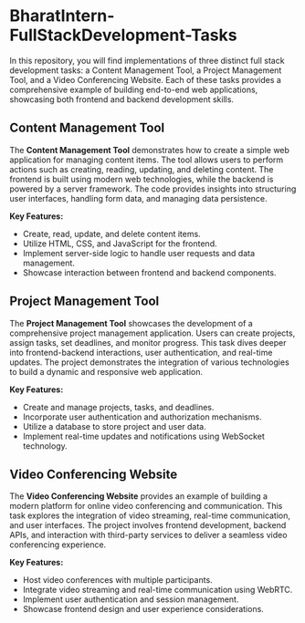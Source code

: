 # BharatIntern-FullStackDevelopment-Tasks

In this repository, you will find implementations of three distinct full stack development tasks: a Content Management Tool, a Project Management Tool, and a Video Conferencing Website. Each of these tasks provides a comprehensive example of building end-to-end web applications, showcasing both frontend and backend development skills.

## Content Management Tool

The **Content Management Tool** demonstrates how to create a simple web application for managing content items. The tool allows users to perform actions such as creating, reading, updating, and deleting content. The frontend is built using modern web technologies, while the backend is powered by a server framework. The code provides insights into structuring user interfaces, handling form data, and managing data persistence.

**Key Features:**
- Create, read, update, and delete content items.
- Utilize HTML, CSS, and JavaScript for the frontend.
- Implement server-side logic to handle user requests and data management.
- Showcase interaction between frontend and backend components.

## Project Management Tool

The **Project Management Tool** showcases the development of a comprehensive project management application. Users can create projects, assign tasks, set deadlines, and monitor progress. This task dives deeper into frontend-backend interactions, user authentication, and real-time updates. The project demonstrates the integration of various technologies to build a dynamic and responsive web application.

**Key Features:**
- Create and manage projects, tasks, and deadlines.
- Incorporate user authentication and authorization mechanisms.
- Utilize a database to store project and user data.
- Implement real-time updates and notifications using WebSocket technology.

## Video Conferencing Website

The **Video Conferencing Website** provides an example of building a modern platform for online video conferencing and communication. This task explores the integration of video streaming, real-time communication, and user interfaces. The project involves frontend development, backend APIs, and interaction with third-party services to deliver a seamless video conferencing experience.

**Key Features:**
- Host video conferences with multiple participants.
- Integrate video streaming and real-time communication using WebRTC.
- Implement user authentication and session management.
- Showcase frontend design and user experience considerations.


